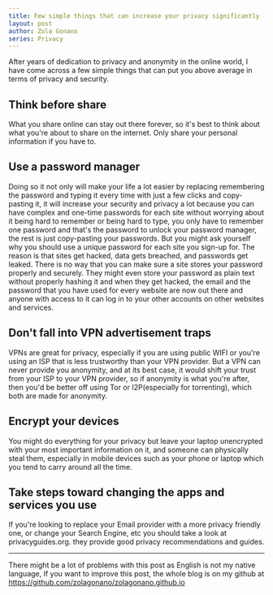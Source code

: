 ```yaml
---
title: Few simple things that can increase your privacy significantly
layout: post
author: Zola Gonano
series: Privacy
---
```


After years of dedication to privacy and anonymity in the online world, I have come across a few simple things that can put you above average in terms of privacy and security.

## Think before share

What you share online can stay out there forever, so it's best to think about what you're about to share on the internet. Only share your personal information if you have to.

## Use a password manager

Doing so it not only will make your life a lot easier by replacing remembering the password and typing it every time with just a few clicks and copy-pasting it, it will increase your security and privacy a lot because you can have complex and one-time passwords for each site without worrying about it being hard to remember or being hard to type, you only have to remember one password and that's the password to unlock your password manager, the rest is just copy-pasting your passwords. But you might ask yourself why you should use a unique password for each site you sign-up for. The reason is that sites get hacked, data gets breached, and passwords get leaked. There is no way that you can make sure a site stores your password properly and securely. They might even store your password as plain text without properly hashing it and when they get hacked, the email and the password that you have used for every website are now out there and anyone with access to it can log in to your other accounts on other websites and services.

## Don't fall into VPN advertisement traps

VPNs are great for privacy, especially if you are using public WIFI or you're using an ISP that is less trustworthy than your VPN provider. But a VPN can never provide you anonymity, and at its best case, it would shift your trust from your ISP to your VPN provider, so if anonymity is what you're after, then you'd be better off using Tor or I2P(especially for torrenting), which both are made for anonymity.

## Encrypt your devices

You might do everything for your privacy but leave your laptop unencrypted with your most important information on it, and someone can physically steal them, especially in mobile devices such as your phone or laptop which you tend to carry around all the time.

## Take steps toward changing the apps and services you use

If you're looking to replace your Email provider with a more privacy friendly one, or change your Search Engine, etc you should take a look at privacyguides.org. they provide good privacy recommendations and guides.

---

There might be a lot of problems with this post as English is not my native language, If you want to improve this post, the whole blog is on my github at https://github.com/zolagonano/zolagonano.github.io
